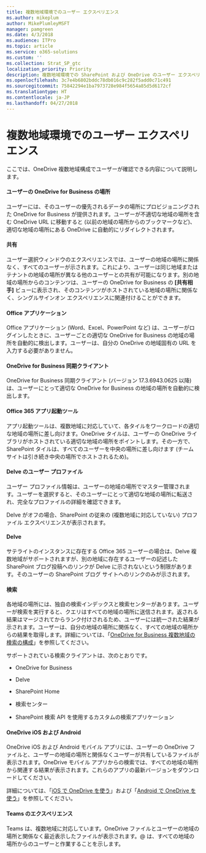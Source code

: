```yaml
---
title: 複数地域環境でのユーザー エクスペリエンス
ms.author: mikeplum
author: MikePlumleyMSFT
manager: pamgreen
ms.date: 4/3/2018
ms.audience: ITPro
ms.topic: article
ms.service: o365-solutions
ms.custom: ''
ms.collection: Strat_SP_gtc
localization_priority: Priority
description: 複数地域環境での SharePoint および OneDrive のユーザー エクスペリエンスについて説明します。
ms.openlocfilehash: 3c7e4b6802bddc78db016c9c282f5add0c71c491
ms.sourcegitcommit: 75842294e1ba7973728e984f5654a85d5d6172cf
ms.translationtype: HT
ms.contentlocale: ja-JP
ms.lasthandoff: 04/27/2018
---
```

# <a name="user-experience-in-a-multi-geo-environment"></a>複数地域環境でのユーザー エクスペリエンス

ここでは、OneDrive 複数地域構成でユーザーが確認できる内容について説明します。

#### <a name="users-onedrive-for-business-location"></a>ユーザーの OneDrive for Business の場所

ユーザーには、そのユーザーの優先されるデータの場所にプロビジョニングされた OneDrive for Business が提供されます。ユーザーが不適切な地域の場所を含む OneDrive URL に移動すると (以前の地域の場所からのブックマークなど)、適切な地域の場所にある OneDrive に自動的にリダイレクトされます。

#### <a name="sharing"></a>共有

ユーザー選択ウィンドウのエクスペリエンスでは、ユーザーの地域の場所に関係なく、すべてのユーザーが示されます。これにより、ユーザーは同じ地域またはテナントの地域の場所が異なる他のユーザーとの共有が可能になります。別の地域の場所からのコンテンツは、ユーザーの OneDrive for Business の **[共有相手]** ビューに表示され、そのコンテンツがホストされている地域の場所に関係なく、シングルサインオン エクスペリエンスに関連付けることができます。

#### <a name="office-applications"></a>Office アプリケーション

Office アプリケーション (Word、Excel、PowerPoint など) は、ユーザーがログインしたときに、ユーザーごとの適切な OneDrive for Business の地域の場所を自動的に検出します。ユーザーは、自分の OneDrive の地域固有の URL を入力する必要がありません。

#### <a name="onedrive-for-business-sync-client"></a>OneDrive for Business 同期クライアント

OneDrive for Business 同期クライアント (バージョン 17.3.6943.0625 以降) は、ユーザーにとって適切な OneDrive for Business の地域の場所を自動的に検出します。

#### <a name="office-365-app-launcher"></a>Office 365 アプリ起動ツール

アプリ起動ツールは、複数地域に対応していて、各タイルをワークロードの適切な地域の場所に差し向けます。OneDrive タイルは、ユーザーの OneDrive ライブラリがホストされている適切な地域の場所をポイントします。その一方で、SharePoint タイルは、すべてのユーザーを中央の場所に差し向けます (チーム サイトは引き続き中央の場所でホストされるため)。

#### <a name="delve-user-profiles"></a>Delve のユーザー プロファイル

ユーザー プロファイル情報は、ユーザーの地域の場所でマスター管理されます。ユーザーを選択すると、そのユーザーにとって適切な地域の場所に転送され、完全なプロファイルの詳細を確認できます。

Delve がオフの場合、SharePoint の従来の (複数地域に対応していない) プロファイル エクスペリエンスが表示されます。

#### <a name="delve"></a>Delve

サテライトのインスタンスに存在する Office 365 ユーザーの場合は、Delve 複数地域がサポートされますが、別の地域に存在するユーザーの記述した SharePoint ブログ投稿へのリンクが Delve に示されないという制限があります。そのユーザーの SharePoint ブログ サイトへのリンクのみが示されます。

#### <a name="search"></a>検索

各地域の場所には、独自の検索インデックスと検索センターがあります。ユーザーが検索を実行すると、クエリはすべての地域の場所に送信されます。返される結果はマージされてからランク付けされるため、ユーザーには統一された結果が示されます。ユーザーは、自分の地域の場所に関係なく、すべての地域の場所からの結果を取得します。詳細については、「[OneDrive for Business 複数地域の検索の構成](configure-search-for-multi-geo.md)」を参照してください。

サポートされている検索クライアントは、次のとおりです。

-   OneDrive for Business

-   Delve

-   SharePoint Home

-   検索センター

-   SharePoint 検索 API を使用するカスタムの検索アプリケーション

#### <a name="onedrive-ios-and-android"></a>OneDrive iOS および Android 

OneDrive iOS および Android モバイル アプリには、ユーザーの OneDrive ファイルと、ユーザーの地域の場所と関係なくユーザーが共有しているファイルが表示されます。OneDrive モバイル アプリからの検索では、すべての地域の場所から関連する結果が表示されます。これらのアプリの最新バージョンをダウンロードしてください。

詳細については、「[iOS で OneDrive を使う](https://support.office.com/article/08d5c5b2-ccc6-40eb-a244-fe3597a3c247)」および「[Android で OneDrive を使う](https://support.office.com/article/eee1d31c-792d-41d4-8132-f9621b39eb36)」を参照してください。

#### <a name="teams-experience"></a>Teams のエクスペリエンス

Teams は、複数地域に対応しています。OneDrive ファイルとユーザーの地域の場所と関係なく最近表示したファイルが表示されます。@ は、すべての地域の場所からのユーザーと作業することを示します。
